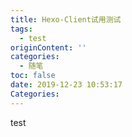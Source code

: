 ```yaml
---
title: Hexo-Client试用测试
tags:
  - test
originContent: ''
categories:
  - 随笔
toc: false
date: 2019-12-23 10:53:17
Categories:
---
```


test